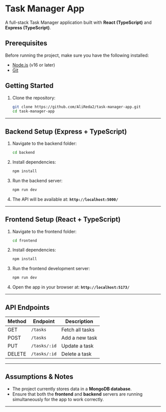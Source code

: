 # Task Manager App
A full-stack Task Manager application built with **React (TypeScript)** and **Express (TypeScript)**.

## Prerequisites
Before running the project, make sure you have the following installed:
- [Node.js](https://nodejs.org/) (v16 or later)
- [Git](https://git-scm.com/)

## Getting Started
1. Clone the repository:
   ```sh
   git clone https://github.com/AliReda2/task-manager-app.git
   cd task-manager-app
   ```

---

## Backend Setup (Express + TypeScript)
1. Navigate to the backend folder:
   ```sh
   cd backend
   ```
2. Install dependencies:
   ```sh
   npm install
   ```
3. Run the backend server:
   ```sh
   npm run dev
   ```
4. The API will be available at: **`http://localhost:5000/`**

---

## Frontend Setup (React + TypeScript)
1. Navigate to the frontend folder:
   ```sh
   cd frontend
   ```
2. Install dependencies:
   ```sh
   npm install
   ```
3. Run the frontend development server:
   ```sh
   npm run dev
   ```
4. Open the app in your browser at: **`http://localhost:5173/`**

---

## API Endpoints
| Method | Endpoint       | Description       |
|--------|--------------|------------------|
| GET    | `/tasks`     | Fetch all tasks  |
| POST   | `/tasks`     | Add a new task   |
| PUT    | `/tasks/:id` | Update a task    |
| DELETE | `/tasks/:id` | Delete a task    |

---

## Assumptions & Notes
- The project currently stores data in a **MongoDB database**.
- Ensure that both the **frontend** and **backend** servers are running simultaneously for the app to work correctly.

---
